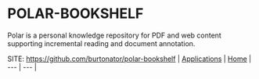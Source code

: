 # POLAR-BOOKSHELF

 Polar is a personal knowledge repository for PDF and web content supporting incremental reading and document annotation. 

 SITE: https://github.com/burtonator/polar-bookshelf
 | [Applications](https://portable-linux-apps.github.io/apps.html) | [Home](https://portable-linux-apps.github.io)
 | --- | --- |
